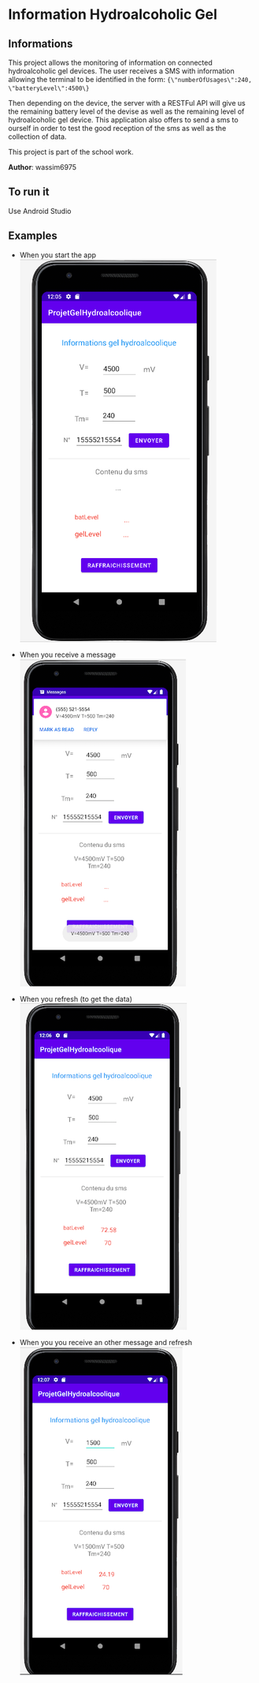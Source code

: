 # Information Hydroalcoholic Gel 

## Informations

This project allows the monitoring of information on connected hydroalcoholic gel devices. The user receives a SMS with information allowing the terminal to be identified in the form:
`{\"numberOfUsages\":240, \"batteryLevel\":4500\}`

Then depending on the device, the server with a RESTFul API will give us the remaining battery level of the devise as well as the remaining level of hydroalcoholic gel device.
This application also offers to send a sms to ourself in order to test the good reception of the sms as well as the collection of data.

This project is part of the school work. 

**Author**: wassim6975

## To run it  

Use Android Studio 


## Examples 

- When you start the app 
![Alt text](./imgExample/WhenYouStart.png?raw=true "When you start the app")

- When you receive a message
![Alt text](./imgExample/WhenYouSend.png?raw=true "When you receive a message")

- When you refresh (to get the data)
![Alt text](./imgExample/Refresh1.png?raw=true "When you refresh")

- When you you receive an other message and refresh 
![Alt text](./imgExample/RefreshWithOtherData.png?raw=true "When you change the data and then refresh")
